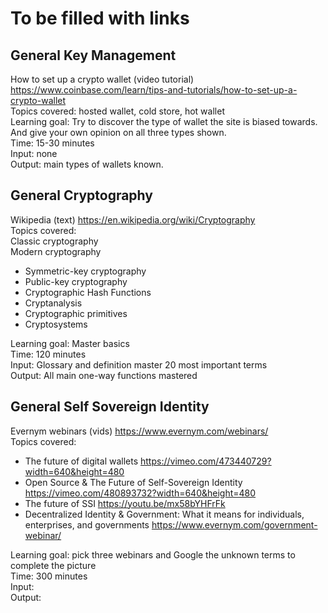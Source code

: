 # To be filled with links

## General Key Management
How to set up a crypto wallet (video tutorial) https://www.coinbase.com/learn/tips-and-tutorials/how-to-set-up-a-crypto-wallet \
Topics covered: hosted wallet, cold store, hot wallet \
Learning goal: Try to discover the type of wallet the site is biased towards. And give your own opinion on all three types shown. \
Time: 15-30 minutes \
Input: none \
Output: main types of wallets known.

## General Cryptography
Wikipedia (text) https://en.wikipedia.org/wiki/Cryptography \
Topics covered: \
Classic cryptography \
Modern cryptography
- Symmetric-key cryptography
- Public-key cryptography
- Cryptographic Hash Functions
- Cryptanalysis
- Cryptographic primitives
- Cryptosystems

Learning goal: Master basics \
Time: 120 minutes \
Input: Glossary and definition master 20 most important terms \
Output: All main one-way functions mastered

## General Self Sovereign Identity
Evernym webinars (vids) https://www.evernym.com/webinars/ \
Topics covered:
- The future of digital wallets https://vimeo.com/473440729?width=640&height=480
- Open Source & The Future of Self-Sovereign Identity https://vimeo.com/480893732?width=640&height=480
- The future of SSI https://youtu.be/mx58bYHFrFk
- Decentralized Identity & Government: What it means for individuals, enterprises, and governments https://www.evernym.com/government-webinar/

Learning goal: pick three webinars and Google the unknown terms to complete the picture \
Time: 300 minutes \
Input: \
Output:
